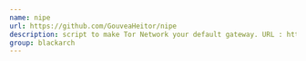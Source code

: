 ```yaml
---
name: nipe
url: https://github.com/GouveaHeitor/nipe
description: script to make Tor Network your default gateway. URL : https://github.com/GouveaHeitor/nipe Groups : blackarch blackarch-defensive blackarch-networking
group: blackarch
---
```

